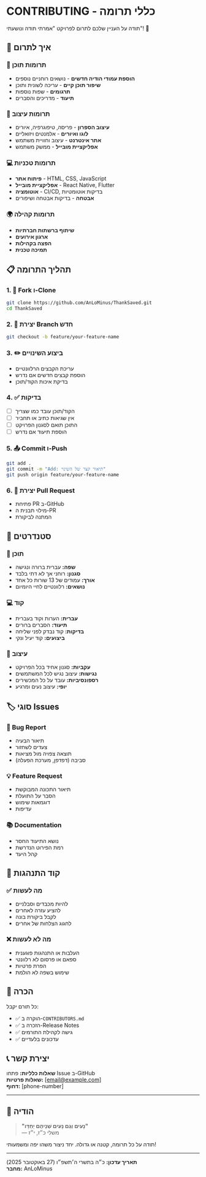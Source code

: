 # CONTRIBUTING - כללי תרומה

תודה על העניין שלכם לתרום לפרויקט "אמרתי תודה ונושעתי"! 🙏

## 🤝 איך לתרום

### 📝 תרומות תוכן

- **הוספת עמודי הודיה חדשים** - נושאים רוחניים נוספים
- **שיפור תוכן קיים** - עריכה לשונית ותוכן
- **תרגומים** - שפות נוספות
- **תיעוד** - מדריכים והסברים

### 🎨 תרומות עיצוב

- **עיצוב הספרון** - פריסה, טיפוגרפיה, איורים
- **לוגו ואיורים** - אלמנטים ויזואליים
- **אתר אינטרנט** - עיצוב וחוויית משתמש
- **אפליקציית מובייל** - ממשק משתמש

### 💻 תרומות טכניות

- **פיתוח אתר** - HTML, CSS, JavaScript
- **אפליקציית מובייל** - React Native, Flutter
- **אוטומציה** - CI/CD, בדיקות אוטומטיות
- **אבטחה** - בדיקות אבטחה ושיפורים

### 🌍 תרומות קהילה

- **שיתוף ברשתות חברתיות**
- **ארגון אירועים**
- **הפצה בקהילות**
- **תמיכה טכנית**

## 📋 תהליך התרומה

### 1. 🍴 Fork ו-Clone

```bash
git clone https://github.com/AnLoMinus/ThankSaved.git
cd ThankSaved
```

### 2. 🌿 יצירת Branch חדש

```bash
git checkout -b feature/your-feature-name
```

### 3. ✏️ ביצוע השינויים

- עריכת הקבצים הרלוונטיים
- הוספת קבצים חדשים אם נדרש
- בדיקת איכות הקוד/תוכן

### 4. ✅ בדיקות

- [ ] הקוד/תוכן עובד כמו שצריך
- [ ] אין שגיאות כתיב או תחביר
- [ ] התוכן תואם לסגנון הפרויקט
- [ ] הוספת תיעוד אם נדרש

### 5. 📤 Commit ו-Push

```bash
git add .
git commit -m "Add: תיאור קצר של השינוי"
git push origin feature/your-feature-name
```

### 6. 🔄 יצירת Pull Request

- פתיחת PR ב-GitHub
- מילוי תבנית ה-PR
- המתנה לביקורת

## 📏 סטנדרטים

### 📝 תוכן

- **שפה:** עברית ברורה ונגישה
- **סגנון:** רוחני אך לא דתי בלבד
- **אורך:** עמודים של 13 שורות כל אחד
- **נושאים:** רלוונטיים לחיי היומיום

### 💻 קוד

- **עברית:** הערות וקוד בעברית
- **תיעוד:** הסברים ברורים
- **בדיקות:** קוד נבדק לפני שליחה
- **ביצועים:** קוד יעיל ונקי

### 🎨 עיצוב

- **עקביות:** סגנון אחיד בכל הפרויקט
- **נגישות:** עיצוב נגיש לכל המשתמשים
- **רספונסיביות:** עובד על כל המכשירים
- **יופי:** עיצוב נעים ומרגיע

## 🏷️ סוגי Issues

### 🐞 Bug Report

- תיאור הבעיה
- צעדים לשחזור
- תוצאה צפויה מול מציאות
- סביבה (דפדפן, מערכת הפעלה)

### 💡 Feature Request

- תיאור התכונה המבוקשת
- הסבר על התועלת
- דוגמאות שימוש
- עדיפות

### 📚 Documentation

- נושא התיעוד החסר
- רמת הפירוט הנדרשת
- קהל היעד

## 🤝 קוד התנהגות

### ✅ מה לעשות

- להיות מכבדים וסבלניים
- להציע עזרה לאחרים
- לקבל ביקורת בונה
- לחגוג הצלחות של אחרים

### ❌ מה לא לעשות

- העלבות או התנהגות פוגענית
- ספאם או פרסום לא רלוונטי
- הפרת פרטיות
- שימוש בשפה לא הולמת

## 🎁 הכרה

כל תורם יקבל:

- ✅ הוקרה ב-`CONTRIBUTORS.md`
- ✅ הזכרה ב-Release Notes
- ✅ גישה לקהילת התורמים
- ✅ עדכונים בלעדיים

## 📞 יצירת קשר

**שאלות כלליות:** פתחו Issue ב-GitHub  
**שאלות פרטיות:** [email@example.com]  
**דחוף:** [phone-number]

---

## 🙏 הודיה

> **"נָעִים וְגַם נָעִים שְׁנֵיהֶם יַחְדָּו"**  
> — משלי כ״ז, י״ז

תודה על כל תרומה, קטנה או גדולה. יחד ניצור משהו יפה ומשמעותי!

---

**תאריך עדכון:** כ״ה בתשרי ה׳תשפ״ו (27 באוקטובר 2025)  
**מחבר:** AnLoMinus
